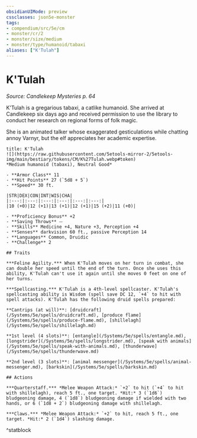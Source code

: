 ```yaml
---
obsidianUIMode: preview
cssclasses: json5e-monster
tags:
- compendium/src/5e/cm
- monster/cr/2
- monster/size/medium
- monster/type/humanoid/tabaxi
aliases: ["K'Tulah"]
---
```

# K'Tulah
*Source: Candlekeep Mysteries p. 64*  

K'Tulah is a gregarious tabaxi, a catlike humanoid. She arrived at Candlekeep six days ago and received permission to use the library to conduct her research on regional forms of folk magic.

She is an animated talker whose exaggerated gesticulations while chatting annoy Varnyr, but the elf appreciates her academic expertise.

```ad-statblock
title: K'Tulah
![](https://raw.githubusercontent.com/5etools-mirror-2/5etools-img/main/bestiary/tokens/CM/K%27Tulah.webp#token)
*Medium humanoid (tabaxi), Neutral Good*

- **Armor Class** 11
- **Hit Points** 27 (`5d8 + 5`)
- **Speed** 30 ft.

|STR|DEX|CON|INT|WIS|CHA|
|:---:|:---:|:---:|:---:|:---:|:---:|
|10 (+0)|12 (+1)|13 (+1)|12 (+1)|15 (+2)|11 (+0)|

- **Proficiency Bonus** +2
- **Saving Throws** ⏤
- **Skills** Medicine +4, Nature +3, Perception +4
- **Senses** darkvision 60 ft., passive Perception 14
- **Languages** Common, Druidic
- **Challenge** 2

## Traits

***Feline Agility.*** When K'Tulah moves on her turn in combat, she can double her speed until the end of the turn. Once she uses this ability, K'Tulah can't use it again until she moves 0 feet on one of her turns.

***Spellcasting.*** K'Tulah is a 4th-level spellcaster. K'Tulah's spellcasting ability is Wisdom (spell save DC 12, `+4` to hit with spell attacks). K'Tulah has the following druid spells prepared:

**Cantrips (at will)**: [druidcraft](/Systems/5e/spells/druidcraft.md), [produce flame](/Systems/5e/spells/produce-flame.md), [shillelagh](/Systems/5e/spells/shillelagh.md)

**1st level (4 slots)**: [entangle](/Systems/5e/spells/entangle.md), [longstrider](/Systems/5e/spells/longstrider.md), [speak with animals](/Systems/5e/spells/speak-with-animals.md), [thunderwave](/Systems/5e/spells/thunderwave.md)

**2nd level (3 slots)**: [animal messenger](/Systems/5e/spells/animal-messenger.md), [barkskin](/Systems/5e/spells/barkskin.md)

## Actions

***Quarterstaff.*** *Melee Weapon Attack:* `+2` to hit (`+4` to hit with shillelagh), reach 5 ft., one target. *Hit:* 3 (`1d6`) bludgeoning damage, 4 (`1d8`) bludgeoning damage if wielded with two hands, or 6 (`1d8 + 2`) bludgeoning damage with shillelagh.

***Claws.*** *Melee Weapon Attack:* `+2` to hit, reach 5 ft., one target. *Hit:* 2 (`1d4`) slashing damage.
```
^statblock